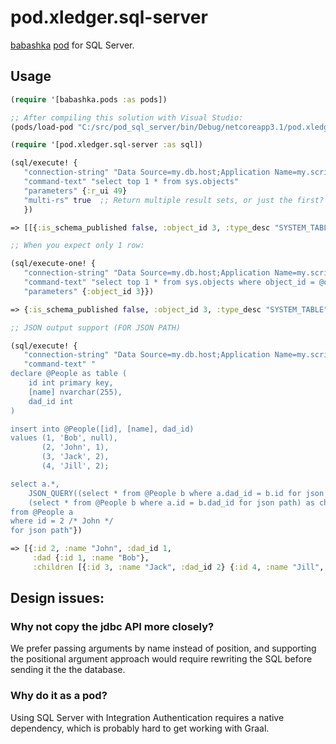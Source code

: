 ﻿# pod.xledger.sql-server

[babashka](https://github.com/borkdude/babashka) [pod](https://github.com/babashka/babashka.pods) for SQL Server.

## Usage

```clojure
(require '[babashka.pods :as pods])

;; After compiling this solution with Visual Studio:
(pods/load-pod "C:/src/pod_sql_server/bin/Debug/netcoreapp3.1/pod.xledger.sql_server.exe")

(require '[pod.xledger.sql-server :as sql])

(sql/execute! {
   "connection-string" "Data Source=my.db.host;Application Name=my.script;Initial Catalog=my_db_name;Integrated Security=True" 
   "command-text" "select top 1 * from sys.objects"
   "parameters" {:r_ui 49}
   "multi-rs" true  ;; Return multiple result sets, or just the first?
   })

=> [[{:is_schema_published false, :object_id 3, :type_desc "SYSTEM_TABLE", :modify_date "2014-02-20T20:48:35.277", :name "sysrscols", :create_date "2014-02-20T20:48:35.27", :parent_object_id 0, :principal_id nil, :type "S ", :is_ms_shipped true, :is_published false, :schema_id 4}]]

;; When you expect only 1 row:

(sql/execute-one! {
   "connection-string" "Data Source=my.db.host;Application Name=my.script;Initial Catalog=my_db_name;Integrated Security=True"
   "command-text" "select top 1 * from sys.objects where object_id = @object_id"
   "parameters" {:object_id 3}})

=> {:is_schema_published false, :object_id 3, :type_desc "SYSTEM_TABLE", :modify_date "2014-02-20T20:48:35.277", :name "sysrscols", :create_date "2014-02-20T20:48:35.27", :parent_object_id 0, :principal_id nil, :type "S ", :is_ms_shipped true, :is_published false, :schema_id 4}

;; JSON output support (FOR JSON PATH)

(sql/execute! {
   "connection-string" "Data Source=my.db.host;Application Name=my.script;Initial Catalog=my_db_name;Integrated Security=True"
   "command-text" "
declare @People as table (
    id int primary key,
    [name] nvarchar(255),
    dad_id int    
)

insert into @People([id], [name], dad_id)
values (1, 'Bob', null),
       (2, 'John', 1),
       (3, 'Jack', 2),
       (4, 'Jill', 2);

select a.*,
    JSON_QUERY((select * from @People b where a.dad_id = b.id for json path, without_array_wrapper)) as dad,
    (select * from @People b where a.id = b.dad_id for json path) as children
from @People a
where id = 2 /* John */
for json path"})

=> [{:id 2, :name "John", :dad_id 1, 
     :dad {:id 1, :name "Bob"}, 
     :children [{:id 3, :name "Jack", :dad_id 2} {:id 4, :name "Jill", :dad_id 2}]}]
```

## Design issues:

### Why not copy the jdbc API more closely?

We prefer passing arguments by name instead of position, and supporting the positional argument approach would require rewriting the SQL before sending it the the database.

### Why do it as a pod?

Using SQL Server with Integration Authentication requires a native dependency, which is probably hard to get working with Graal.